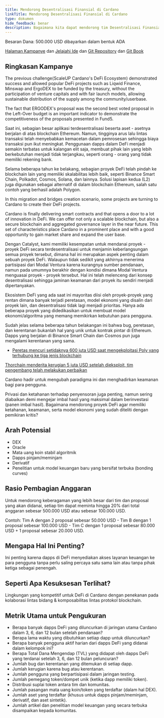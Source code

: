 ```yaml
---
title: Mendorong Desentralisasi Finansial di Cardano
linkTitle: Mendorong Desentralisasi Finansial di Cardano
type: dokumen
hide_feedback: benar
description: Bagaimana kita dapat mendorong tim Desentralisasi Finansial untuk membangun/mengembangkan solusi keuangan terbuka di Cardano dalam 6 bulan ke depan?
---
```


Besaran Dana: 500.000 USD dibayarkan dalam bentuk ADA

[Halaman Kampanye](https://cardano.ideascale.com/a/campaign-home/26233) dan [Jelajahi Ide](https://cardano.ideascale.com/a/ideas/top/campaign-filter/byids/campaigns/26233/stage/unspecified) dan [Git Repository](https://github.com/Catalyst-Challenges/F7-Boosting-Cardanos-DeFi) dan [Git Book](https://quality-assurance-dao.gitbook.io/catalyst-fund-7-challenges/fund-7/boosting-cardanos-defi)

## Ringkasan Kampanye

The previous challenge(ScaleUP Cardano's DeFi Ecosystem) demonstrated success and allowed popular DeFi projects such as Liqwid Finance, Minswap and ErgoDEX to be funded by the treasury, without the participation of venture capitals and with fair launch models, allowing sustainable distribution of the supply among the community/userbase.

The fact that ERGODEX's proposal was the second best voted proposal in the Left-Over budget is an important indicator to demonstrate the competitiveness of the proposals presented in Fund5.

Saat ini, sebagian besar aplikasi terdesentralisasi beserta aset - asetnya berjalan di atas blockchain Ethereum. Namun, tingginya arus lalu lintas transaksi telah menyebabkan kemacetan dalam pemrosesan sehingga biaya transaksi pun ikut meningkat. Penggunaan dapps dalam DeFi menjadi semakin terbatas untuk kalangan elit saja, membuat pihak lain yang lebih berkebutuhan menjadi tidak terjangkau, seperti orang - orang yang tidak memiliki rekening bank.

Selama beberapa tahun ke belakang, sebagian proyek DeFi telah pindah ke blockchain lain yang memiliki skalabilitas lebih baik, seperti Binance Smart Chain, Polkadot, Cosmos, Solana, dan lainnya. Solusi lapisan kedua (L2) juga digunakan sebagai alternatif di dalam blockchain Ethereum, salah satu contoh yang berhasil adalah Polygon.

In this migration and bridges creation scenario, some projects are turning to Cardano to create their DeFi projects.

Cardano is finally delivering smart contracts and that opens a door to a lot of innovation in DeFi. We can offer not only a scalable blockchain, but also a secure blockchain and aggregated governance layer in the near future. This set of characteristics place Cardano in a prominent place and with a good opportunity to gain market share and expand the user base.

Dengan Catalyst, kami memiliki kesempatan untuk mendanai proyek - proyek DeFi secara terdesentralisasi untuk menjamin keberlangsungan semua proyek tersebut, dimana hal ini merupakan aspek penting dalam sebuah proyek DeFi. Walaupun tidak sedikit yang akhirnya menerima partisipasi dari Modal Ventura karena kurangnya sumber pendanaan, namun pada umumnya berakhir dengan kondisi dimana Modal Ventura menguasai proyek - proyek tersebut. Hal ini telah melenceng dari konsep desentralisasi sehingga jaminan keamanan dari proyek itu sendiri menjadi dipertanyakan.

Ekosistem DeFi yang ada saat ini mayoritas diisi oleh proyek-proyek yang rentan dimana banyak terjadi peretasan, model ekonomi yang disalin dari proyek lain, dan desentralisasi tidak lagi menjadi prioritas. Hanya ada beberapa proyek yang didedikasikan untuk membuat model ekonomi/algoritma yang memang memikirkan kebutuhan para pengguna.

Sudah jelas selama beberapa tahun belakangan ini bahwa bug, peretasan, dan kerentanan bukanlah hal yang unik untuk kontrak pintar di Ethereum. Dapps yang berjalan di Binance Smart Chain dan Cosmos pun juga mengalami kerentanan yang sama.

- [Peretas mencuri setidaknya 600 juta USD saat mengekploitasi Poly yang terhubung ke tiga jenis blockchain](https://cointelegraph.com/news/hackers-stole-at-least-600m-in-poly-exploit-across-three-chains)

[Thorchain menderita kerugian 5 juta USD setelah dieksploit, tim pengembang telah melakukan perbaikan](https://www.theblockcrypto.com/post/111660/thorchain-suffers-5-million-exploit-developers-have-put-out-a-fix)

Cardano hadir untuk mengubah paradigma ini dan menghadirkan keamanan bagi para pengguna.

Privasi dan ketahanan terhadap penyensoran juga penting, namun sering diabaikan demi mengejar imbal hasil yang maksimal dalam berinvestasi (panen imbal hasil). Bagaimana mendorong proyek DeFi agar memiliki ketahanan, keamanan, serta model ekonomi yang sudah diteliti dengan pemikiran kritis?

## Arah Potensial

- DEX
- Oracle
- Mata uang koin stabil algoritmik
- Dapps pinjam/meminjam
- Derivatif
- Penelitian untuk model keuangan baru yang bersifat terbuka (bonding curves)

## Rasio Pembagian Anggaran

Untuk mendorong keberagaman yang lebih besar dari tim dan proposal yang akan didanai, setiap tim dapat meminta hingga 20% dari total anggaran sebesar 500.000 USD atau sebesar 100.000 USD.

Contoh: Tim A dengan 2 proposal sebesar 50.000 USD - Tim B dengan 1 proposal sebesar 100.000 USD - Tim C dengan 1 proposal sebesar 80.000 USD + 1 proposal sebesar 20.000 USD.

## Mengapa Hal Ini Penting?

Ini penting karena dapps di DeFi menyediakan akses layanan keuangan ke para pengguna tanpa perlu saling percaya satu sama lain atau tanpa pihak ketiga sebagai penengah.

## Seperti Apa Kesuksesan Terlihat?

Lingkungan yang kompetitif untuk DeFi di Cardano dengan penekanan pada kolaborasi lintas bidang &amp; komposabilitas lintas protokol blockchain.

## Metrik Utama untuk Pengukuran

- Berapa banyak dapps DeFi yang diluncurkan di jaringan utama Cardano dalam 3, 6, dan 12 bulan setelah pendanaan?
- Berapa lama waktu yang dibutuhkan setiap dapp untuk diluncurkan?
- Berapa banyak pengguna aktif harian dari dapps DeFi yang didanai dalam kelompok ini?
- Berapa Total Dana Mengendap (TVL) yang didapat oleh dapps DeFi yang terdanai setelah 3, 6, dan 12 bulan peluncuran?
- Jumlah bug dan kerentanan yang ditemukan di setiap dapp.
- Jumlah kerugian karena bug atau kerentanan.
- Jumlah pengguna yang berpartisipasi dalam jaringan testing.
- Jumlah pemegang token/dompet unik (ketika dapp memiliki token).
- Distribusi suplai token antara tim dan komunitas.
- Jumlah pasangan mata uang koin/token yang terdaftar (dalam hal DEX).
- Jumlah aset yang terdaftar (khusus untuk dapps pinjam/meminjam, derivatif, dan aset sintetik).
- Jumlah artikel dan penelitian model keuangan yang secara terbuka disampaikan kepada komunitas.
